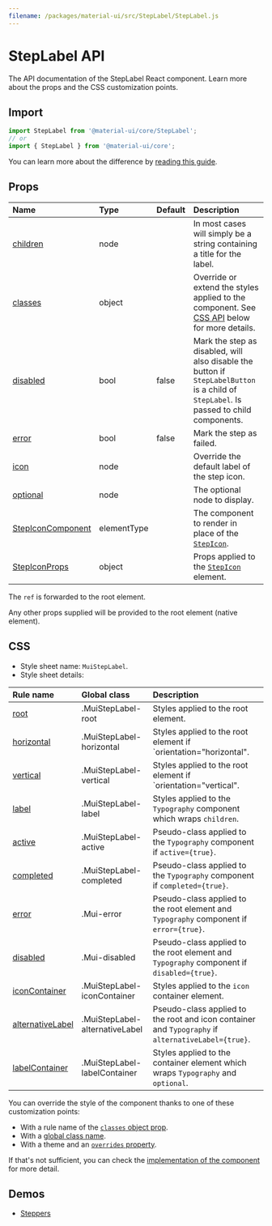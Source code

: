 ```yaml
---
filename: /packages/material-ui/src/StepLabel/StepLabel.js
---
```


<!--- This documentation is automatically generated, do not try to edit it. -->

# StepLabel API

<p class="description">The API documentation of the StepLabel React component. Learn more about the props and the CSS customization points.</p>

## Import

```js
import StepLabel from '@material-ui/core/StepLabel';
// or
import { StepLabel } from '@material-ui/core';
```

You can learn more about the difference by [reading this guide](/guides/minimizing-bundle-size/).



## Props

| Name | Type | Default | Description |
|:-----|:-----|:--------|:------------|
| <a class="anchor-link" id="props--children"></a><a href="#props--children" class="prop-name">children</a> | <span class="prop-type">node</span> |  | In most cases will simply be a string containing a title for the label. |
| <a class="anchor-link" id="props--classes"></a><a href="#props--classes" class="prop-name">classes</a> | <span class="prop-type">object</span> |  | Override or extend the styles applied to the component. See [CSS API](#css) below for more details. |
| <a class="anchor-link" id="props--disabled"></a><a href="#props--disabled" class="prop-name">disabled</a> | <span class="prop-type">bool</span> | <span class="prop-default">false</span> | Mark the step as disabled, will also disable the button if `StepLabelButton` is a child of `StepLabel`. Is passed to child components. |
| <a class="anchor-link" id="props--error"></a><a href="#props--error" class="prop-name">error</a> | <span class="prop-type">bool</span> | <span class="prop-default">false</span> | Mark the step as failed. |
| <a class="anchor-link" id="props--icon"></a><a href="#props--icon" class="prop-name">icon</a> | <span class="prop-type">node</span> |  | Override the default label of the step icon. |
| <a class="anchor-link" id="props--optional"></a><a href="#props--optional" class="prop-name">optional</a> | <span class="prop-type">node</span> |  | The optional node to display. |
| <a class="anchor-link" id="props--StepIconComponent"></a><a href="#props--StepIconComponent" class="prop-name">StepIconComponent</a> | <span class="prop-type">elementType</span> |  | The component to render in place of the [`StepIcon`](/api/step-icon/). |
| <a class="anchor-link" id="props--StepIconProps"></a><a href="#props--StepIconProps" class="prop-name">StepIconProps</a> | <span class="prop-type">object</span> |  | Props applied to the [`StepIcon`](/api/step-icon/) element. |

The `ref` is forwarded to the root element.

Any other props supplied will be provided to the root element (native element).

## CSS

- Style sheet name: `MuiStepLabel`.
- Style sheet details:

| Rule name | Global class | Description |
|:-----|:-------------|:------------|
| <a class="anchor-link" id="css--root"></a><a href="#css--root" class="prop-name">root</a> | <span class="prop-name">.MuiStepLabel-root</span> | Styles applied to the root element.
| <a class="anchor-link" id="css--horizontal"></a><a href="#css--horizontal" class="prop-name">horizontal</a> | <span class="prop-name">.MuiStepLabel-horizontal</span> | Styles applied to the root element if `orientation="horizontal".
| <a class="anchor-link" id="css--vertical"></a><a href="#css--vertical" class="prop-name">vertical</a> | <span class="prop-name">.MuiStepLabel-vertical</span> | Styles applied to the root element if `orientation="vertical".
| <a class="anchor-link" id="css--label"></a><a href="#css--label" class="prop-name">label</a> | <span class="prop-name">.MuiStepLabel-label</span> | Styles applied to the `Typography` component which wraps `children`.
| <a class="anchor-link" id="css--active"></a><a href="#css--active" class="prop-name">active</a> | <span class="prop-name">.MuiStepLabel-active</span> | Pseudo-class applied to the `Typography` component if `active={true}`.
| <a class="anchor-link" id="css--completed"></a><a href="#css--completed" class="prop-name">completed</a> | <span class="prop-name">.MuiStepLabel-completed</span> | Pseudo-class applied to the `Typography` component if `completed={true}`.
| <a class="anchor-link" id="css--error"></a><a href="#css--error" class="prop-name">error</a> | <span class="prop-name">.Mui-error</span> | Pseudo-class applied to the root element and `Typography` component if `error={true}`.
| <a class="anchor-link" id="css--disabled"></a><a href="#css--disabled" class="prop-name">disabled</a> | <span class="prop-name">.Mui-disabled</span> | Pseudo-class applied to the root element and `Typography` component if `disabled={true}`.
| <a class="anchor-link" id="css--iconContainer"></a><a href="#css--iconContainer" class="prop-name">iconContainer</a> | <span class="prop-name">.MuiStepLabel-iconContainer</span> | Styles applied to the `icon` container element.
| <a class="anchor-link" id="css--alternativeLabel"></a><a href="#css--alternativeLabel" class="prop-name">alternativeLabel</a> | <span class="prop-name">.MuiStepLabel-alternativeLabel</span> | Pseudo-class applied to the root and icon container and `Typography` if `alternativeLabel={true}`.
| <a class="anchor-link" id="css--labelContainer"></a><a href="#css--labelContainer" class="prop-name">labelContainer</a> | <span class="prop-name">.MuiStepLabel-labelContainer</span> | Styles applied to the container element which wraps `Typography` and `optional`.

You can override the style of the component thanks to one of these customization points:

- With a rule name of the [`classes` object prop](/customization/components/#overriding-styles-with-classes).
- With a [global class name](/customization/components/#overriding-styles-with-global-class-names).
- With a theme and an [`overrides` property](/customization/globals/#css).

If that's not sufficient, you can check the [implementation of the component](https://github.com/mui-org/material-ui/blob/master/packages/material-ui/src/StepLabel/StepLabel.js) for more detail.

## Demos

- [Steppers](/components/steppers/)

